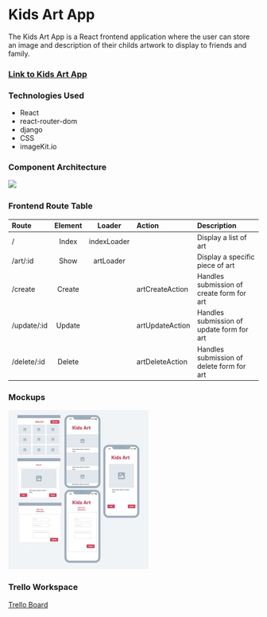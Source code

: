 # Kids Art App 

The Kids Art App is a React frontend application where the user can store an image and description of their childs artwork to display to friends and family.

### [Link to Kids Art App](kids-art-app-frontend.netlify.app)

### Technologies Used

- React
- react-router-dom
- django
- CSS
- imageKit.io

### Component Architecture

[![](https://mermaid.ink/img/pako:eNpl0LEOwiAQBuBXITdponFnMKlFjZODOokDgdM2ttAgjRrju3tATGxkgv8DjuMF2hkEDufG3XWlfGB7IS2jURyLrjux6XS-GG370GAYZ1jEjJVHCTMJp59MxIiumPHaDGUZRXtUAYfAVlH6zpD8H2PrqAap9lDLpBtr8JEDkYJd5e55vUxrekuZihY61M5mWn3pkKr-0vpLIpXMBBNo0beqNvRNr7hRQqiwpU44TY3yVwnSvmmf6oPbPa0GHnyPE8h9iVpdvGqBn1Vzw_cHKfhttQ?type=png)](https://mermaid.live/edit#pako:eNpl0LEOwiAQBuBXITdponFnMKlFjZODOokDgdM2ttAgjRrju3tATGxkgv8DjuMF2hkEDufG3XWlfGB7IS2jURyLrjux6XS-GG370GAYZ1jEjJVHCTMJp59MxIiumPHaDGUZRXtUAYfAVlH6zpD8H2PrqAap9lDLpBtr8JEDkYJd5e55vUxrekuZihY61M5mWn3pkKr-0vpLIpXMBBNo0beqNvRNr7hRQqiwpU44TY3yVwnSvmmf6oPbPa0GHnyPE8h9iVpdvGqBn1Vzw_cHKfhttQ)


### Frontend Route Table

| Route    | Element    | Loader |Action| Description|
| :---    | :----: | :----:    | :----   |:----   |
|/        |Index  | indexLoader|         |Display a list of art|
|/art/:id |Show   | artLoader  |          |Display a specific piece of art|
|/create  |Create |         | artCreateAction|Handles submission of create form for art|
|/update/:id  |Update |      |artUpdateAction|Handles submission of update form for art|
|/delete/:id |Delete |       |artDeleteAction|Handles submission of delete form for art|


### Mockups
![mockups here](./public/project4wireframe1.jpeg)

### Trello Workspace
[Trello Board](https://trello.com/b/ORFSAKW2/kids-art-app-project)